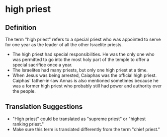 # high priest

## Definition

The term "high priest" refers to a special priest who was appointed to serve for one year as the leader of all the other Israelite priests. 

* The high priest had special responsibilities. He was the only one who was permitted to go into the most holy part of the temple to offer a special sacrifice once a year.
* The Israelites had many priests, but only one high priest at a time.
* When Jesus was being arrested, Caiaphas was the official high priest. Caiphas' father-in-law Annas is also mentioned sometimes because he was a former high priest who probably still had power and authority over the people.


## Translation Suggestions



* "High priest" could be translated as "supreme priest" or "highest ranking priest."
* Make sure this term is translated differently from the term "chief priest."